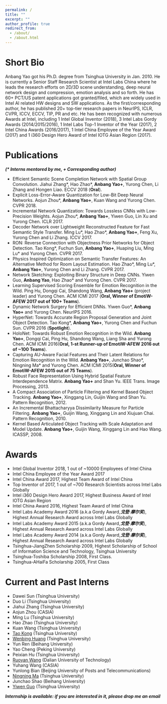```yaml
---
permalink: /
title: ""
excerpt: ""
author_profile: true
redirect_from: 
  - /about/
  - /about.html
---
```


Short Bio
=====

Anbang Yao got his Ph.D. degree from Tsinghua University in Jan. 2010. He is currently a Senior Staff Research Scientist at Intel Labs China where he leads the research efforts on 2D/3D scene understanding, deep neural network design and compression, emotion analysis and so forth. He has 60+ PCT/US patent applications got granted/filed, which are widely used in Intel AI related HW designs and SW applications. As the first/corresponding author, he has published 20+ top-tier research papers in NeurIPS, ICLR, CVPR, ICCV, ECCV, TIP, PR and etc. He has been recognized with numerous Awards at Intel, including 1 Intel Global Inventor (2018), 3 Intel Labs Gordy Awards (2014/2015/2016), 1 Intel Labs Top-1 Inventor of the Year (2017), 2 Intel China Awards (2016/2017), 1 Intel China Employee of the Year Award (2017) and 1 i360 Design Hero Award of Intel IOTG Asian Region (2017).

Publications
=====

***(\* Interns mentored by me, \+ Corresponding author)***
	
+ Efficient Semantic Scene Completion Network with Spatial Group Convolution. Jiahui Zhang\*, Hao Zhao\*, **Anbang Yao+**, Yurong Chen, Li Zhang and Hongen Liao. ECCV 2018 (**Oral**).
+ Explicit Loss-Error-Aware Quantization for Low-Bit Deep Neural Networks.  Aojun Zhou\*, **Anbang Yao+**, Kuan Wang and Yurong Chen. CVPR 2018.
+ Incremental Network Quantization: Towards Lossless CNNs with Low-Precision Weights. Aojun Zhou\*, **Anbang Yao+**, Yiwen Guo, Lin Xu and Yurong Chen. ICLR 2017.
+ Decoder Network over Lightweight Reconstructed Feature for Fast Semantic Style Transfer. Ming Lu\*, Hao Zhao\*, **Anbang Yao+**, Feng Xu, Yurong Chen and Li Zhang. ICCV 2017.
+ RON: Reverse Connection with Objectness Prior Networks for Object Detection. Tao Kong\*, Fuchun Sun, **Anbang Yao+**, Huaping Liu, Ming Lu* and Yurong Chen. CVPR 2017.
+ Physics Inspired Optimization on Semantic Transfer Features: An Alternative Method for Room Layout Estimation. Hao Zhao\*, Ming Lu\*, **Anbang Yao+**, Yurong Chen and Li Zhang. CVPR 2017.
+ Network Sketching: Exploiting Binary Structure in Deep CNNs. Yiwen Guo, **Anbang Yao**, Hao Zhao\* and Yurong Chen. CVPR 2017.
+ Learning Supervised Scoring Ensemble for Emotion Recognition in the Wild. Ping Hu, Dongqi Cai, Shandong Wang, **Anbang Yao+** (project leader) and Yurong Chen. ACM ICMI 2017 (**Oral, Winner of EmotiW-AFEW 2017 out of 100+ Teams**).
+ Dynamic Network Surgery for Efficient DNNs. Yiwen Guo\*, **Anbang Yao+** and Yurong Chen. NeurIPS 2016.
+ HyperNet: Towards Accurate Region Proposal Generation and Joint Object Detection. Tao Kong\*, **Anbang Yao+**, Yurong Chen and Fuchun Sun. CVPR 2016 (**Spotlight**).
+ HoloNet: Towards Robust Emotion Recognition in the Wild. **Anbang Yao+**, Dongqi Cai, Ping Hu, Shandong Wang, Liang Sha and Yurong Chen. ACM ICMI 2016(**Oral, 1-st Runner-up of EmotiW-AFEW 2016 out of ~100 Teams**).
+ Capturing AU-Aware Facial Features and Their Latent Relations for Emotion Recognition in the Wild. **Anbang Yao+**, Junchao Shao\*, Ningning Ma\* and Yurong Chen. ACM ICMI 2015(**Oral, Winner of EmotiW-AFEW 2015 out of 75 Teams**).
+ Robust Face Representation Using Hybrid Spatial Feature Interdependence Matrix. **Anbang Yao+** and Shan Yu. IEEE Trans. Image Processing, 2013.
+ A Compact Association of Particle Filtering and Kernel Based Object Tracking. **Anbang Yao+**, Xinggang Lin, Guijin Wang and Shan Yu. Pattern Recognition, 2012.
+ An Incremental Bhattacharyya Dissimilarity Measure for Particle Filtering. **Anbang Yao+**, Guijin Wang, Xinggang Lin and Xiujuan Chai. Pattern Recognition, 2010.
+ Kernel Based Articulated Object Tracking with Scale Adaptation and Model Update. **Anbang Yao+**, Guijin Wang, Xinggang Lin and Hao Wang. ICASSP, 2008.

Awards
=====
+ Intel Global Inventor 2018, 1 out of ~10000 Employees of Intel China 
+ Intel China Employee of the Year Award 2017 	
+ Intel China Award 2017, Highest Team Award of Intel China 
+ Top Inventor of 2017, 1 out of ~700 Research Scientists across Intel Labs Globally 
+ Intel i360 Design Hero Award 2017, Highest Business Award of Intel IOTG Asian Region 
+ Intel China Award 2016, Highest Team Award of Intel China 
+ Intel Labs Academy Award 2016 (a.k.a Gordy Award,***戈登·摩尔奖***), Highest Annual Research Award across Intel Labs Globally
+ Intel Labs Academy Award 2015 (a.k.a Gordy Award,***戈登·摩尔奖***), Highest Annual Research Award across Intel Labs Globally
+ Intel Labs Academy Award 2014 (a.k.a Gordy Award,***戈登·摩尔奖***), Highest Annual Research Award across Intel Labs Globally
+ Tsinghua-JiangZhen Scholarship 2009, Highest Scholarship of School of Information Science and Technology, Tsinghua University 
+ Tsinghua-Toshiba Scholarship 2008, First Class.	
+ Tsinghua-AHaiFa Scholarship 2005, First Class

Current and Past Interns
=====
+ Dawei Sun (Tsinghua University)
+ Duo Li (Tsinghua University)
+ Jiahui Zhang (Tsinghua University)
+ Aojun Zhou (CASIA) 
+ Ming Lu (Tsinghua University)
+ Hao Zhao (Tsinghua University)
+ Kuan Wang (Tsinghua University)
+ [Tao Kong](https://taokong.github.io/) (Tsinghua University) 
+ [Wenbing Huang](https://sites.google.com/site/wenbinghuangshomepage/) (Tsinghua University) 
+ Yun Ren (Beihang University) 
+ Yao Cheng (Peking University) 
+ Peixian Hu (Tsinghua University) 
+ [Ruoyan Wang](https://www.linkedin.com/in/ruoyan-wang) (Dalian University of Technology) 
+ Yuhang Wang (CASIA)
+ Yunlong Bian (Beijing University of Posts and Telecommunications) 
+ [Ningning Ma](https://scholar.google.ca/citations?user=vOAzYlcAAAAJ&hl=en) (Tsinghua University) 
+ Junchao Shao (Beihang University) 
+ [Yiwen Guo](https://scholar.google.com/citations?user=oi_lEwYAAAAJ&hl=en) (Tsinghua University)


***Internship is available: if you are interested in it, please drop me an email***
